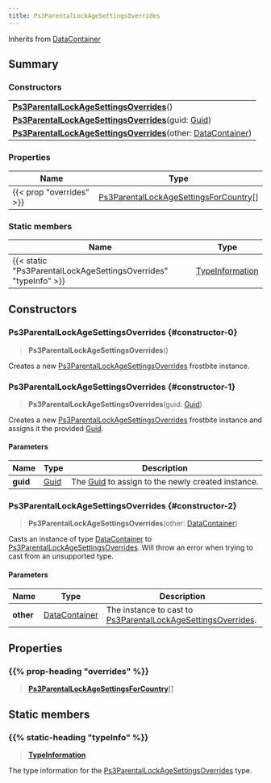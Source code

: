 ```yaml
---
title: Ps3ParentalLockAgeSettingsOverrides
---
```


Inherits from [DataContainer](/vext/ref/shared/type/datacontainer)

## Summary

### Constructors

|  |
| --- |
| **[Ps3ParentalLockAgeSettingsOverrides](#constructor-0)**() |
| **[Ps3ParentalLockAgeSettingsOverrides](#constructor-1)**(guid: [Guid](/vext/ref/shared/type/guid)) |
| **[Ps3ParentalLockAgeSettingsOverrides](#constructor-2)**(other: [DataContainer](/vext/ref/shared/type/datacontainer)) |

### Properties

| Name | Type |
| ---- | ---- |
| {{< prop "overrides" >}} | [Ps3ParentalLockAgeSettingsForCountry](/vext/ref/fb/ps3parentallockagesettingsforcountry)[] |

### Static members

| Name | Type |
| ---- | ---- |
| {{< static "Ps3ParentalLockAgeSettingsOverrides" "typeInfo" >}} | [TypeInformation](/vext/ref/shared/type/typeinformation) |

## Constructors

### Ps3ParentalLockAgeSettingsOverrides {#constructor-0}

> **Ps3ParentalLockAgeSettingsOverrides**()

Creates a new [Ps3ParentalLockAgeSettingsOverrides](/vext/ref/fb/ps3parentallockagesettingsoverrides) frostbite instance.

### Ps3ParentalLockAgeSettingsOverrides {#constructor-1}

> **Ps3ParentalLockAgeSettingsOverrides**(guid: [Guid](/vext/ref/shared/type/guid))

Creates a new [Ps3ParentalLockAgeSettingsOverrides](/vext/ref/fb/ps3parentallockagesettingsoverrides) frostbite instance and assigns it the provided [Guid](/vext/ref/shared/type/guid).

#### Parameters

| Name | Type | Description |
| ---- | ---- | ----------- |
| **guid** | [Guid](/vext/ref/shared/type/guid) | The [Guid](/vext/ref/shared/type/guid) to assign to the newly created instance. |

### Ps3ParentalLockAgeSettingsOverrides {#constructor-2}

> **Ps3ParentalLockAgeSettingsOverrides**(other: [DataContainer](/vext/ref/shared/type/datacontainer))

Casts an instance of type [DataContainer](/vext/ref/shared/type/datacontainer) to [Ps3ParentalLockAgeSettingsOverrides](/vext/ref/fb/ps3parentallockagesettingsoverrides). Will throw an error when trying to cast from an unsupported type.

#### Parameters

| Name | Type | Description |
| ---- | ---- | ----------- |
| **other** | [DataContainer](/vext/ref/shared/type/datacontainer) | The instance to cast to [Ps3ParentalLockAgeSettingsOverrides](/vext/ref/fb/ps3parentallockagesettingsoverrides). |

## Properties

### {{% prop-heading "overrides" %}}

> **[Ps3ParentalLockAgeSettingsForCountry](/vext/ref/fb/ps3parentallockagesettingsforcountry)**[]

## Static members

### {{% static-heading "typeInfo" %}}

> **[TypeInformation](/vext/ref/shared/type/typeinformation)**

The type information for the [Ps3ParentalLockAgeSettingsOverrides](/vext/ref/fb/ps3parentallockagesettingsoverrides) type.

